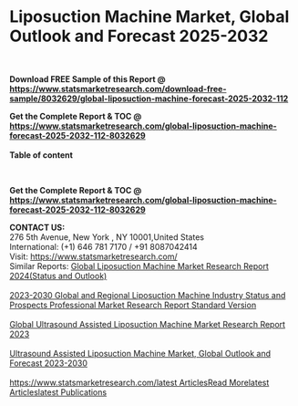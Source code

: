 <h1>Liposuction Machine Market, Global Outlook and Forecast 2025-2032</h1><br/><p><strong>Download FREE Sample of this Report @ <a href="https://www.statsmarketresearch.com/download-free-sample/8032629/global-liposuction-machine-forecast-2025-2032-112">https://www.statsmarketresearch.com/download-free-sample/8032629/global-liposuction-machine-forecast-2025-2032-112</a></strong></p><div><b>Get the Complete Report & TOC @ <a href="https://www.statsmarketresearch.com/global-liposuction-machine-forecast-2025-2032-112-8032629">https://www.statsmarketresearch.com/global-liposuction-machine-forecast-2025-2032-112-8032629</a></b></div><br><b>Table of content</b><p><br><div><b>Get the Complete Report & TOC @ <a href="https://www.statsmarketresearch.com/global-liposuction-machine-forecast-2025-2032-112-8032629">https://www.statsmarketresearch.com/global-liposuction-machine-forecast-2025-2032-112-8032629</a></b></div></p> <b>CONTACT US:</b><br>276 5th Avenue, New York , NY 10001,United States<br>International: (+1) 646 781 7170 / +91 8087042414<br>Visit: <a href="https://www.statsmarketresearch.com/">https://www.statsmarketresearch.com/</a><br>Similar Reports: <a href="https://www.statsmarketresearch.com/global-liposuction-machine-forecast-2025-2032-112-8032629">Global Liposuction Machine Market Research Report 2024(Status and Outlook)</a><br/><br/><a href="https://www.statsmarketresearch.com/global-liposuction-machine-forecast-2025-2032-112-8032629">2023-2030 Global and Regional Liposuction Machine Industry Status and Prospects Professional Market Research Report Standard Version</a><br/><br/><a href="https://www.statsmarketresearch.com/global-liposuction-machine-forecast-2025-2032-112-8032629">Global Ultrasound Assisted Liposuction Machine Market Research Report 2023</a><br/><br/><a href="https://www.statsmarketresearch.com/global-liposuction-machine-forecast-2025-2032-112-8032629">Ultrasound Assisted Liposuction Machine Market, Global Outlook and Forecast 2023-2030</a><br/><br/><a href="https://gyeongbokgung.com">https://www.statsmarketresearch.com/</a><a href="https://hallyeomaritime.com">latest Articles</a><a href="https://jingwansa.com">Read More</a><a href=https://nguoiviet.jp/">latest Articles</a><a href="https://www.intelmarketresearch.com/">latest Publications</a>